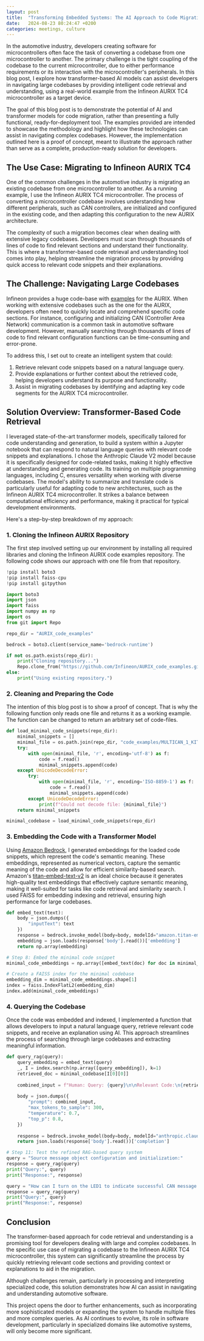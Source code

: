 ```yaml
---
layout: post
title:  "Transforming Embedded Systems: The AI Approach to Code Migration"
date:   2024-08-23 80:24:47 +0200
categories: meetings, culture
---
```


In the automotive industry, developers creating software for microcontrollers often face the task of converting a codebase from one microcontroller to another. The primary challenge is the tight coupling of the codebase to the current microcontroller, due to either performance requirements or its interaction with the microcontroller's peripherals. In this blog post, I explore how transformer-based AI models can assist developers in navigating large codebases by providing intelligent code retrieval and understanding, using a real-world example from the Infineon AURIX TC4 microcontroller as a target device.

The goal of this blog post is to demonstrate the potential of AI and transformer models for code migration, rather than presenting a fully functional, ready-for-deployment tool. The examples provided are intended to showcase the methodology and highlight how these technologies can assist in navigating complex codebases. However, the implementation outlined here is a proof of concept, meant to illustrate the approach rather than serve as a complete, production-ready solution for developers.

## The Use Case: Migrating to Infineon AURIX TC4

One of the common challenges in the automotive industry is migrating an existing codebase from one microcontroller to another. As a running example, I use the Infineon AURIX TC4 microcontroller. The process of converting a microcontroller codebase involves understanding how different peripherals, such as CAN controllers, are initialized and configured in the existing code, and then adapting this configuration to the new AURIX architecture.

The complexity of such a migration becomes clear when dealing with extensive legacy codebases. Developers must scan through thousands of lines of code to find relevant sections and understand their functionality. This is where a transformer-based code retrieval and understanding tool comes into play, helping streamline the migration process by providing quick access to relevant code snippets and their explanations.

## The Challenge: Navigating Large Codebases

Infineon provides a huge code-base with [examples](https://github.com/Infineon/AURIX_code_examples) for the AURIX. When working with extensive codebases such as the one for the AURIX, developers often need to quickly locate and comprehend specific code sections. For instance, configuring and initializing CAN (Controller Area Network) communication is a common task in automotive software development. However, manually searching through thousands of lines of code to find relevant configuration functions can be time-consuming and error-prone.

To address this, I set out to create an intelligent system that could:

1. Retrieve relevant code snippets based on a natural language query.
2. Provide explanations or further context about the retrieved code, helping developers understand its purpose and functionality.
3. Assist in migrating codebases by identifying and adapting key code segments for the AURIX TC4 microcontroller.

## Solution Overview: Transformer-Based Code Retrieval

I leveraged state-of-the-art transformer models, specifically tailored for code understanding and generation, to build a system within a Jupyter notebook that can respond to natural language queries with relevant code snippets and explanations. I chose the Anthropic Claude V2 model because it is specifically designed for code-related tasks, making it highly effective at understanding and generating code. Its training on multiple programming languages, including C, ensures versatility when working with diverse codebases. The model's ability to summarize and translate code is particularly useful for adapting code to new architectures, such as the Infineon AURIX TC4 microcontroller. It strikes a balance between computational efficiency and performance, making it practical for typical development environments.

Here's a step-by-step breakdown of my approach:
### 1. Cloning the Infineon AURIX Repository

The first step involved setting up our environment by installing all required libraries and cloning the Infineon AURIX code examples repository. The following code shows our approach with one file from that repository. 

```python
!pip install boto3
!pip install faiss-cpu
!pip install gitpython

import boto3
import json
import faiss
import numpy as np
import os
from git import Repo

repo_dir = "AURIX_code_examples"

bedrock = boto3.client(service_name='bedrock-runtime')

if not os.path.exists(repo_dir):
    print("Cloning repository...")
    Repo.clone_from("https://github.com/Infineon/AURIX_code_examples.git", repo_dir)
else:
    print("Using existing repository.")
```

### 2. Cleaning and Preparing the Code

The intention of this blog post is to show a proof of concept. That is why the following function only reads one file and returns it as a working example. The function can be changed to return an arbitrary set of code-files. 

```python
def load_minimal_code_snippets(repo_dir):
    minimal_snippets = []
    minimal_file = os.path.join(repo_dir, "code_examples/MULTICAN_1_KIT_TC275_LK/MULTICAN.c")
    try:
        with open(minimal_file, 'r', encoding='utf-8') as f:
            code = f.read()
            minimal_snippets.append(code)
    except UnicodeDecodeError:
        try:
            with open(minimal_file, 'r', encoding='ISO-8859-1') as f:
                code = f.read()
                minimal_snippets.append(code)
        except UnicodeDecodeError:
            print(f"Could not decode file: {minimal_file}")
    return minimal_snippets

minimal_codebase = load_minimal_code_snippets(repo_dir)
```
### 3. Embedding the Code with a Transformer Model

Using [Amazon Bedrock](https://aws.amazon.com/bedrock/), I generated embeddings for the loaded code snippets, which represent the code's semantic meaning. These embeddings, represented as numerical vectors, capture the semantic meaning of the code and allow for efficient similarity-based search. Amazon's [titan-embed-text-v2](https://docs.aws.amazon.com/bedrock/latest/userguide/titan-embedding-models.html) is an ideal choice because it generates high-quality text embeddings that effectively capture semantic meaning, making it well-suited for tasks like code retrieval and similarity search. I used FAISS for embedding indexing and retrieval, ensuring high performance for large codebases.
```python
def embed_text(text):
    body = json.dumps({
        "inputText": text
    })
    response = bedrock.invoke_model(body=body, modelId="amazon.titan-embed-text-v2")
    embedding = json.loads(response['body'].read())['embedding']
    return np.array(embedding)

# Step 8: Embed the minimal code snippet
minimal_code_embeddings = np.array([embed_text(doc) for doc in minimal_codebase])

# Create a FAISS index for the minimal codebase
embedding_dim = minimal_code_embeddings.shape[1]
index = faiss.IndexFlatL2(embedding_dim)
index.add(minimal_code_embeddings)
```

### 4. Querying the Codebase

Once the code was embedded and indexed, I implemented a function that allows developers to input a natural language query, retrieve relevant code snippets, and receive an explanation using AI. This approach streamlines the process of searching through large codebases and extracting meaningful information.

```python
def query_rag(query):
    query_embedding = embed_text(query)
    _, I = index.search(np.array([query_embedding]), k=1)
    retrieved_doc = minimal_codebase[I[0][0]]
    
    combined_input = f"Human: Query: {query}\n\nRelevant Code:\n{retrieved_doc}\n\nAssistant:"
    
    body = json.dumps({
        "prompt": combined_input,
        "max_tokens_to_sample": 300,
        "temperature": 0.7,
        "top_p": 0.8,
    })
    
    response = bedrock.invoke_model(body=body, modelId="anthropic.claude-v2")
    return json.loads(response['body'].read())['completion']

# Step 11: Test the refined RAG-based query system
query = "Source message object configuration and initialization:"
response = query_rag(query)
print("Query:", query)
print("Response:", response)

query = "How can I turn on the LED1 to indicate successful CAN message transmission?"
response = query_rag(query)
print("Query:", query)
print("Response:", response)
```

## Conclusion

The transformer-based approach for code retrieval and understanding is a promising tool for developers dealing with large and complex codebases. In the specific use case of migrating a codebase to the Infineon AURIX TC4 microcontroller, this system can significantly streamline the process by quickly retrieving relevant code sections and providing context or explanations to aid in the migration.

Although challenges remain, particularly in processing and interpreting specialized code, this solution demonstrates how AI can assist in navigating and understanding automotive software.

This project opens the door to further enhancements, such as incorporating more sophisticated models or expanding the system to handle multiple files and more complex queries. As AI continues to evolve, its role in software development, particularly in specialized domains like automotive systems, will only become more significant.